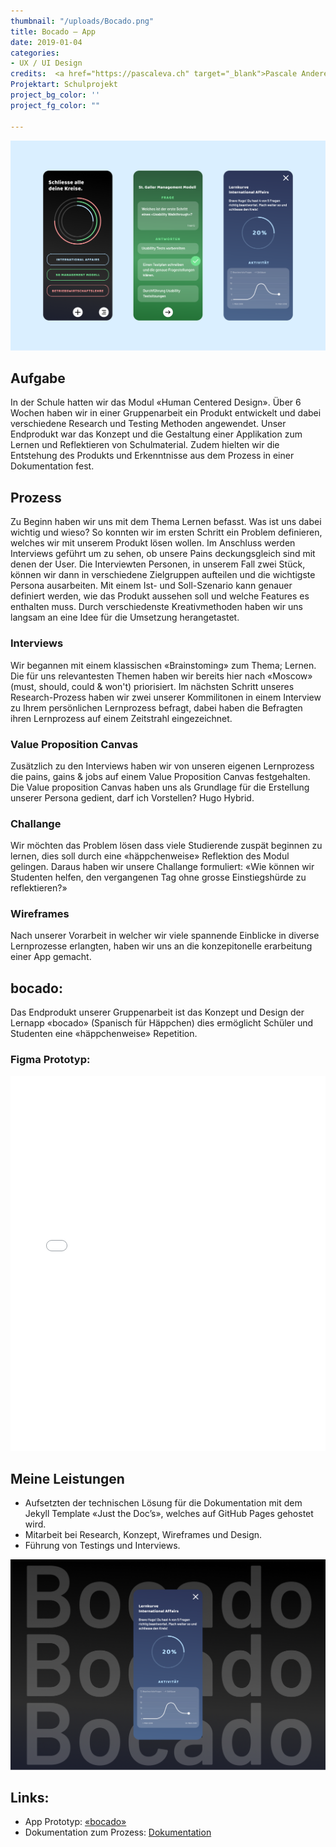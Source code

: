 ```yaml
---
thumbnail: "/uploads/Bocado.png"
title: Bocado – App
date: 2019-01-04
categories:
- UX / UI Design
credits:  <a href="https://pascaleva.ch" target="_blank">Pascale Anderegg</a>, Nicole Watrinet,  <a href="https://portfolio.marc-hatt.ch" target="_blank">Marc Hatt</a>
Projektart: Schulprojekt
project_bg_color: ''
project_fg_color: ""

---
```

![](/uploads/Bocado_2.png)

## Aufgabe
In der Schule hatten wir das Modul «Human Centered Design». Über 6 Wochen haben wir in einer Gruppenarbeit ein Produkt entwickelt und dabei verschiedene Research und Testing Methoden angewendet. Unser Endprodukt war das Konzept und die Gestaltung einer Applikation zum Lernen und Reflektieren von Schulmaterial. Zudem hielten wir die Entstehung des Produkts und Erkenntnisse aus dem Prozess in einer Dokumentation fest.

## Prozess
Zu Beginn haben wir uns mit dem Thema Lernen befasst. Was ist uns dabei wichtig und wieso? So konnten wir im ersten Schritt ein Problem definieren, welches wir mit unserem Produkt lösen wollen. Im Anschluss werden Interviews geführt um zu sehen, ob unsere Pains deckungsgleich sind mit denen der User. Die Interviewten Personen, in unserem Fall zwei Stück, können wir dann in verschiedene Zielgruppen aufteilen und die wichtigste Persona ausarbeiten. Mit einem Ist- und Soll-Szenario kann genauer definiert werden, wie das Produkt aussehen soll und welche Features es enthalten muss. Durch verschiedenste Kreativmethoden haben wir uns langsam an eine Idee für die Umsetzung herangetastet.

### Interviews
Wir begannen mit einem klassischen «Brainstoming» zum Thema; Lernen. Die für uns relevantesten Themen haben wir bereits hier nach «Moscow» (must, should, could & won't) priorisiert.
Im nächsten Schritt unseres Research-Prozess haben wir zwei unserer Kommilitonen in einem Interview zu Ihrem persönlichen Lernprozess befragt, dabei haben die Befragten ihren Lernprozess auf einem Zeitstrahl eingezeichnet.

### Value Proposition Canvas
Zusätzlich zu den Interviews haben wir von unseren eigenen Lernprozess die pains, gains & jobs auf einem Value Proposition Canvas festgehalten. Die Value proposition Canvas haben uns als Grundlage für die Erstellung unserer Persona gedient, darf ich Vorstellen? Hugo Hybrid.

### Challange
Wir möchten das Problem lösen dass viele Studierende zuspät beginnen zu lernen, dies soll durch eine «häppchenweise» Reflektion des Modul gelingen. Daraus haben wir unsere Challange formuliert:
«Wie können wir Studenten helfen, den vergangenen Tag ohne grosse Einstiegshürde zu reflektieren?»

### Wireframes
Nach unserer Vorarbeit in welcher wir viele spannende Einblicke in diverse Lernprozesse erlangten, haben wir uns an die konzepitonelle erarbeitung einer App gemacht.

## bocado:
Das Endprodukt unserer Gruppenarbeit ist das Konzept und Design der Lernapp «bocado» (Spanisch für Häppchen) dies ermöglicht Schüler und Studenten eine «häppchenweise» Repetition.

### Figma Prototyp:
<iframe height='600' scrolling='no' title='Flexbox Flex-Grow Mast' src='//www.figma.com/embed?embed_host=share&url=https%3A%2F%2Fwww.figma.com%2Fproto%2FGN1f3SvmzTkia4DAZaBix0%2FHi-Fi-Prototyp%3Fnode-id%3D249%253A5%26scaling%3Dscale-down' frameborder='no' allowtransparency='true' allowfullscreen='true' style='width: 100%;'></iframe>

## Meine Leistungen
* Aufsetzten der technischen Lösung für die Dokumentation mit dem Jekyll Template «Just the Doc’s», welches auf GitHub Pages gehostet wird.
* Mitarbeit bei Research, Konzept, Wireframes und Design.
* Führung von Testings und Interviews.

![](/uploads/Bocado.png)



## Links:
* App Prototyp: [«bocado»](https://www.figma.com/file/GN1f3SvmzTkia4DAZaBix0/Hi-Fi-Prototyp)
* Dokumentation zum Prozess: [Dokumentation](https://matthiasmeierkoch.github.io/hcd-documentation/)